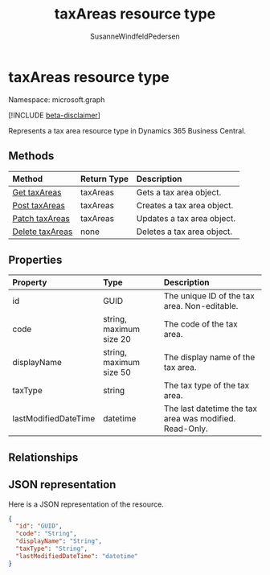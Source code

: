 ﻿---
title: taxAreas resource type 
description: A tax area.
services: project-madeira
documentationcenter: ''
author: SusanneWindfeldPedersen
localization_priority: Normal
ms.prod: "dynamics-365-business-central"
doc_type: resourcePageType
---

# taxAreas resource type

Namespace: microsoft.graph

[!INCLUDE [beta-disclaimer](../../includes/beta-disclaimer.md)]

Represents a tax area resource type in Dynamics 365 Business Central.

## Methods

| Method                                               | Return Type | Description                |
| :--------------------------------------------------- | :---------- | :------------------------- |
| [Get taxAreas](../api/dynamics-taxarea-get.md)       | taxAreas    | Gets a tax area object.    |
| [Post taxAreas](../api/dynamics-create-taxarea.md)   | taxAreas    | Creates a tax area object. |
| [Patch taxAreas](../api/dynamics-taxarea-update.md)  | taxAreas    | Updates a tax area object. |
| [Delete taxAreas](../api/dynamics-taxarea-delete.md) | none        | Deletes a tax area object. |

## Properties

| Property             | Type                    | Description                                             |
| :------------------- | :---------------------- | :------------------------------------------------------ |
| id                   | GUID                    | The unique ID of the tax area. Non-editable.            |
| code                 | string, maximum size 20 | The code of the tax area.                               |
| displayName          | string, maximum size 50 | The display name of the tax area.                       |
| taxType              | string                  | The tax type of the tax area.                           |
| lastModifiedDateTime | datetime                | The last datetime the tax area was modified. Read-Only. |

## Relationships



## JSON representation

Here is a JSON representation of the resource.

```json
{
  "id": "GUID",
  "code": "String",
  "displayName": "String",
  "taxType": "String",
  "lastModifiedDateTime": "datetime"
}
```
